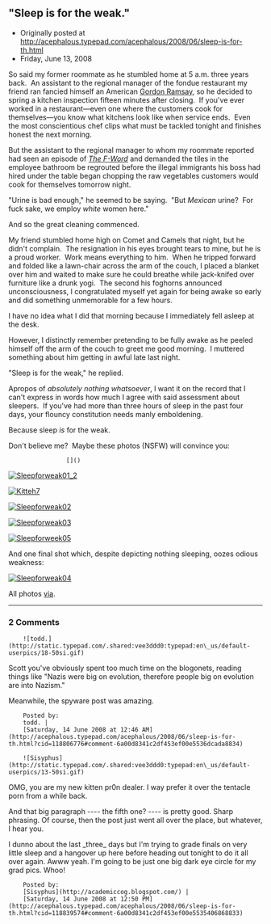 ## "Sleep is for the weak."

 * Originally posted at http://acephalous.typepad.com/acephalous/2008/06/sleep-is-for-th.html
 * Friday, June 13, 2008



So said my former roommate as he stumbled home at 5 a.m. three years back.  An assistant to the regional manager of the fondue restaurant my friend ran fancied himself an American [Gordon Ramsay](http://en.wikipedia.org/wiki/Gordon\_Ramsay), so he decided to spring a kitchen inspection fifteen minutes after closing.  If you've ever worked in a restaurant—even one where the customers cook for themselves—you know what kitchens look like when service ends.  Even the most conscientious chef clips what must be tackled tonight and finishes honest the next morning.  

But the assistant to the regional manager to whom my roommate reported had seen an episode of [_The F-Word_](http://en.wikipedia.org/wiki/The\_F-Word) and demanded the tiles in the employee bathroom be regrouted before the illegal immigrants his boss had hired under the table began chopping the raw vegetables customers would cook for themselves tomorrow night.

"Urine is bad enough," he seemed to be saying.  "But _Mexican_ urine?  For fuck sake, we employ _white_ women here."

And so the great cleaning commenced.

My friend stumbled home high on Comet and Camels that night, but he didn't complain.  The resignation in his eyes brought tears to mine, but he is a proud worker.  Work means everything to him.  When he tripped forward and folded like a lawn-chair across the arm of the couch, I placed a blanket over him and waited to make sure he could breathe while jack-knifed over furniture like a drunk yogi.  The second his foghorns announced unconsciousness, I congratulated myself yet again for being awake so early and did something unmemorable for a few hours.  

I have no idea what I did that morning because I immediately fell asleep at the desk.

However, I distinctly remember pretending to be fully awake as he peeled himself off the arm of the couch to greet me good morning.  I muttered something about him getting in awful late last night.  

"Sleep is for the weak," he replied.

Apropos of _absolutely nothing whatsoever_, I want it on the record that I can't express in words how much I agree with said assessment about sleepers.  If you've had more than three hours of sleep in the past four days, your flouncy constitution needs manly emboldening.  

Because sleep _is_ for the weak.  

Don't believe me?  Maybe these photos (NSFW) will convince you:

		

					[]()
			

				
[![Sleepforweak01\_2](http://acephalous.typepad.com/photos/uncategorized/2008/06/13/sleepforweak01\_2.jpg "Sleepforweak01\_2")](http://acephalous.typepad.com/photos/uncategorized/2008/06/13/sleepforweak01\_2.jpg)

  

[![Kitteh7](http://acephalous.typepad.com/photos/uncategorized/2008/06/13/kitteh7.jpg "Kitteh7")](http://acephalous.typepad.com/photos/uncategorized/2008/06/13/kitteh7.jpg)
  

[![Sleepforweak02](http://acephalous.typepad.com/photos/uncategorized/2008/06/13/sleepforweak02.jpg "Sleepforweak02")](http://acephalous.typepad.com/photos/uncategorized/2008/06/13/sleepforweak02.jpg)
  

[![Sleepforweak03](http://acephalous.typepad.com/photos/uncategorized/2008/06/13/sleepforweak03.jpg "Sleepforweak03")](http://acephalous.typepad.com/photos/uncategorized/2008/06/13/sleepforweak03.jpg)
  

[![Sleepforweek05](http://acephalous.typepad.com/photos/uncategorized/2008/06/13/sleepforweek05.jpg "Sleepforweek05")](http://acephalous.typepad.com/photos/uncategorized/2008/06/13/sleepforweek05.jpg)

And one final shot which, despite depicting nothing sleeping, oozes odious weakness:  

[![Sleepforweak04](http://acephalous.typepad.com/photos/uncategorized/2008/06/13/sleepforweak04.jpg "Sleepforweak04")](http://acephalous.typepad.com/photos/uncategorized/2008/06/13/sleepforweak04.jpg)  

All photos [via](http://ittybittykittycommittee.blogspot.com/).

			

* * *

### 2 Comments 

		

                
[]()

	

		![todd.](http://static.typepad.com/.shared:vee3ddd0:typepad:en\_us/default-userpics/18-50si.gif)
	

	

		

Scott you've obviously spent too much time on the blogonets, reading things like "Nazis were big on evolution, therefore people big on evolution are into Nazism." 

Meanwhile, the spyware post was amazing.

	

		Posted by:
		todd. |
		[Saturday, 14 June 2008 at 12:46 AM](http://acephalous.typepad.com/acephalous/2008/06/sleep-is-for-th.html?cid=118806776#comment-6a00d8341c2df453ef00e5536dcada8834)

[]()

	

		![Sisyphus](http://static.typepad.com/.shared:vee3ddd0:typepad:en\_us/default-userpics/13-50si.gif)
	

	

		

OMG, you are my new kitten pr0n dealer. I way prefer it over the tentacle porn from a while back. 

And that big paragraph ---- the fifth one? ---- is pretty good. Sharp phrasing. Of course, then the post just went all over the place, but whatever, I hear you.

I dunno about the last \_three\_ days but I'm trying to grade finals on very little sleep and a hangover up here before heading out tonight to do it all over again. Awww yeah. I'm going to be just one big dark eye circle for my grad pics. Whoo!

	

		Posted by:
		[Sisyphus](http://academiccog.blogspot.com/) |
		[Saturday, 14 June 2008 at 12:50 PM](http://acephalous.typepad.com/acephalous/2008/06/sleep-is-for-th.html?cid=118839574#comment-6a00d8341c2df453ef00e5535406868833)

		

        
